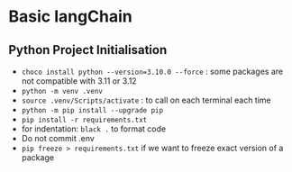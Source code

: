# Basic langChain

## Python Project Initialisation

- `choco install python --version=3.10.0 --force` : some packages are not compatible with 3.11 or 3.12
- `python -m venv .venv`
- `source .venv/Scripts/activate` : to call on each terminal each time
- `python -m pip install --upgrade pip`
- `pip install -r requirements.txt`
- for indentation: `black .` to format code
- Do not commit .env
- `pip freeze > requirements.txt` if we want to freeze exact version of a package
